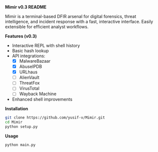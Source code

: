**Mimir v0.3 README**

Mimir is a terminal-based DFIR arsenal for digital forensics, threat intelligence, and incident response with a fast, interactive interface. Easily extensible for efficient analyst workflows.

**Features (v0.3)**

- Interactive REPL with shell history
- Basic hash lookup
- API integrations:
  - [x] MalwareBazaar
  - [x] AbuseIPDB
  - [x] URLhaus
  - [ ] AlienVault
  - [ ] ThreatFox
  - [ ] VirusTotal
  - [ ] Wayback Machine
- Enhanced shell improvements

**Installation**

```bash
git clone https://github.com/yusif-v/Mimir.git
cd Mimir
python setup.py
```

**Usage**

```bash
python main.py
```